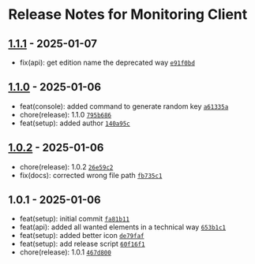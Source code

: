 # Release Notes for Monitoring Client

## [1.1.1] - 2025-01-07

- fix(api): get edition name the deprecated way [`e91f0bd`](https://github.com/vandres/craft-monitoring-client/commit/e91f0bd7e42323cd926b3a14d47c4b7639ff9374)

## [1.1.0] - 2025-01-06

- feat(console): added command to generate random key [`a61335a`](https://github.com/vandres/craft-monitoring-client/commit/a61335ab4865e15f3cada5d85f458800abb77733)
- chore(release): 1.1.0 [`795b686`](https://github.com/vandres/craft-monitoring-client/commit/795b6868740e5eb860b947d508d73bb93f7b1aeb)
- feat(setup): added author [`140a95c`](https://github.com/vandres/craft-monitoring-client/commit/140a95cadea719de8522191cd61a796298849757)

## [1.0.2] - 2025-01-06

- chore(release): 1.0.2 [`26e59c2`](https://github.com/vandres/craft-monitoring-client/commit/26e59c298f29e2cac414c03759d22f8f0b339e28)
- fix(docs): corrected wrong file path [`fb735c1`](https://github.com/vandres/craft-monitoring-client/commit/fb735c1852052d33c587ab2a128abdca3e5c238e)

## 1.0.1 - 2025-01-06

- feat(setup): initial commit [`fa81b11`](https://github.com/vandres/craft-monitoring-client/commit/fa81b11b7ce02e4580f2056882e90ca634878dd9)
- feat(api): added all wanted elements in a technical way [`653b1c1`](https://github.com/vandres/craft-monitoring-client/commit/653b1c1fb4eb1abf736301e724dc1fc29ce5e0cf)
- feat(setup): added better icon [`de79faf`](https://github.com/vandres/craft-monitoring-client/commit/de79faf8a6c5e72df446020770a72c2f267ba7c9)
- feat(setup): add release script [`60f16f1`](https://github.com/vandres/craft-monitoring-client/commit/60f16f1fe8acd47fe4690df654beade14de23b95)
- chore(release): 1.0.1 [`467d800`](https://github.com/vandres/craft-monitoring-client/commit/467d8009ba4e6191fe9c45a7a036dc67376533f4)

[1.1.1]: https://github.com/vandres/craft-monitoring-client/compare/1.1.0...1.1.1
[1.1.0]: https://github.com/vandres/craft-monitoring-client/compare/1.0.2...1.1.0
[1.0.2]: https://github.com/vandres/craft-monitoring-client/compare/1.0.1...1.0.2
